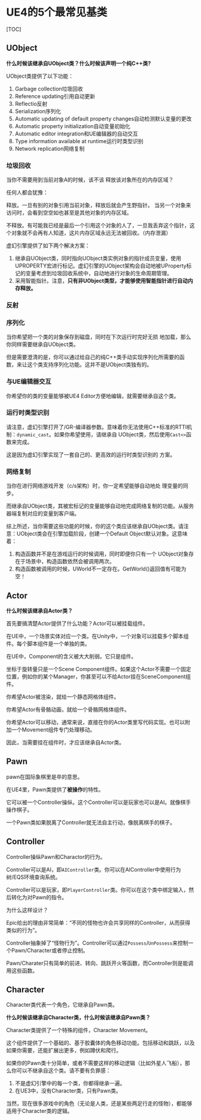 # UE4的5个最常见基类

[TOC]

## UObject

**什么时候该继承自UObject类？什么时候该声明一个纯C++类?**

UObject类提供了以下功能：

1. Garbage collection垃圾回收
2. Reference updating引用自动更新
3. Reflectio反射
4. Serialization序列化
5. Automatic updating of default property changes自动检测默认变量的更改
6. Automatic property initialization自动变量初始化
7. Automatic editor integration和UE编辑器的自动交互
8. Type information available at runtime运行时类型识别
9. Network replication网络复制

### 垃圾回收

当你不需要用到当前对象A的时候，该不该 释放该对象所在的内存区域？ 

任何人都会犹豫： 

释放。一旦有别的对象引用当前对象，释放后就会产生野指针。 当另一个对象来访问时，会看到空空如也甚至是其他对象的内存区域。

不释放。有可能我已经是最后一个引用这个对象的人了，一旦我丢弃这个指针，这个对象就不会再有人知道，这片内存区域永远无法被回收。（内存泄漏）

虚幻引擎提供了如下两个解决方案： 

1. 继承自UObject类，同时指向UObject类实例对象的指针成员变量，使用UPROPERTY宏进行标记。虚幻引擎的UObject架构会自动地被UProperty标记的变量考虑到垃圾回收系统中，自动地进行对象的生命周期管理。
2. 采用智能指针。注意，**只有非UObject类型，才能够使用智能指针进行自动内存释放。**

### 反射



### 序列化

当你希望把一个类的对象保存到磁盘，同时在下次运行时完好无损 地加载，那么你同样需要继承自UObject类。

但是需要澄清的是，你可以通过给自己的纯C++类手动实现序列化所需要的函数，来让这个类支持序列化功能。这并不是UObject类独有的。

### 与UE编辑器交互

你希望你的类的变量能够被UE4 Editor方便地编辑，就需要继承自这个类。

### 运行时类型识别

请注意，虚幻引擎打开了/GR-编译器参数。意味着你无法使用C++标准的RTTI机制：`dynamic_cast`。如果你希望使用，请继承自 UObject类，然后使用`Cast<>`函数来完成。 

这是因为虚幻引擎实现了一套自己的、更高效的运行时类型识别的 方案。

### 网络复制

当你在进行网络游戏开发（c/s架构）时，你一定希望能够自动地处 理变量的同步。 

而继承自UObject类，其被宏标记的变量能够自动地完成网络复制的功能。从服务器端复制对应的变量到客户端。



综上所述，当你需要这些功能的时候，你的这个类应该继承自UObject类。请注意：UObject类会在引擎加载阶段，创建一个Default Object默认对象。这意味着： 

1. 构造函数并不是在游戏运行的时候调用，同时即便你只有一个 UObject对象存在于场景中，构造函数依然会被调用两次。 
2. 构造函数被调用的时候，UWorld不一定存在。GetWorld()返回值有可能为空！



## Actor

**什么时候该继承自Actor类？**

首先要搞清楚Actor提供了什么功能？Actor可以被挂载组件。

在UE中，一个场景实体对应一个类。在Unity中，一个对象可以挂载多个脚本组件。每个脚本组件是一个单独的类。

在UE中，Component的含义被大大削弱。它只是组件。

坐标于旋转量只是一个Scene Component组件。如果这个Actor不需要一个固定位置，例如你的某个Manager，你甚至可以不给Actor挂在SceneComponent组件。

你希望Actor被渲染，就给一个静态网格体组件。

你希望Actor有骨骼动画，就给一个骨骼网格体组件。

你希望Actor可以移动，通常来说，直接在你的Actor类里写代码实现。也可以附加一个Movement组件专门处理移动。

因此，当需要挂在组件时，才应该继承自Actor类。

## Pawn

pawn在国际象棋里是卒的意思。

在UE4里，Pawn类提供了**被操作**的特性。

它可以被一个Controller操纵。这个Controller可以是玩家也可以是AI。就像棋手操作棋子。

一个Pawn类如果脱离了Controller就无法自主行动，像脱离棋手的棋子。

## Controller

Controller操纵Pawn和Charactor的行为。

Controller可以是AI，即`AIController`类。你可以在AIController中使用行为树/EQS环境查询系统。

Controller可以是玩家，即`PlayerController`类。你可以在这个类中绑定输入，然后转化为对Pawn的指令。

为什么这样设计？

Epic给出的理由非常简单：“不同的怪物也许会共享同样的Controller，从而获得类似的行为”。

Controller抽象掉了“怪物行为”。Controller可以通过`Possess`/`UnPossess`来控制一个Pawn/Character或者停止控制。

Pawn/Charater只有简单的前进、转向、跳跃开火等函数，而Controller则是能调用这些函数。

## Character

Character类代表一个角色，它继承自Pawn类。

**什么时候该继承自Character类，什么时候该继承自Pawn类？**

Character类提供了一个特殊的组件，Character Movement。

这个组件提供了一个基础的、基于胶囊体的角色移动功能。包括移动和跳跃，以及如果你需要，还能扩展出更多，例如蹲伏和爬行。

如果你的Pawn类十分简单，或者不需要这样的移动逻辑（比如外星人飞船），那么你可以不继承自这个类。请不要有负罪感：

1. 不是虚幻引擎中的每一个类，你都得继承一遍。
2. 在UE3中，没有Character类，只有Pawn类。 

当然，现在很多游戏中的角色（无论是人类，还是某些两足行走的怪物），都能够适用于Character类的逻辑。
